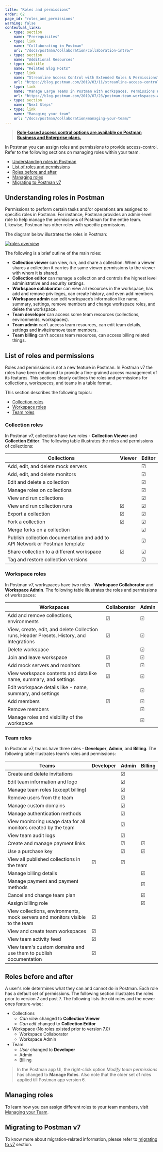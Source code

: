 ```yaml
---
title: "Roles and permissions"
order: 62
page_id: "roles_and_permissions"
warning: false
contextual_links:
  - type: section
    name: "Prerequisites"
  - type: link
    name: "Collaborating in Postman"
    url: "/docs/postman/collaboration/collaboration-intro/"
  - type: section
    name: "Additional Resources"
  - type: subtitle
    name: "Related Blog Posts"
  - type: link
    name: "Streamline Access Control with Extended Roles & Permissions"
    url: "https://blog.postman.com/2019/03/11/streamline-access-control-with-extended-roles-permissions/"
  - type: link
    name: "Manage Large Teams in Postman with Workspaces, Permissions & More"
    url: "https://blog.postman.com/2019/07/23/postman-team-workspaces-and-permissions/"
  - type: section
    name: "Next Steps"
  - type: link
    name: "Managing your team"
    url: "/docs/postman/collaboration/managing-your-team/"
---
```

> __[Role-based access control options are available on Postman Business and Enterprise plans.](https://www.postman.com/pricing)__

In Postman you can assign roles and permissions to provide access-control. Refer to the following sections on managing roles within your team.

* [Understanding roles in Postman](#understanding-roles-in-postman)
* [List of roles and permissions](#list-of-roles-and-permissions)
* [Roles before and after](#roles-before-and-after)
* [Managing roles](#managing-roles)
* [Migrating to Postman v7](#migrating-to-postman-v7)

## Understanding roles in Postman

Permissions to perform certain tasks and/or operations are assigned to
specific roles in Postman. For instance, Postman provides an admin-level role to help manage the permissions of Postman for the entire team. Likewise, Postman has other roles with specific permissions.

The diagram below illustrates the roles in Postman:

[![roles overview](https://assets.postman.com/postman-docs/RBAC3.png)](https://assets.postman.com/postman-docs/RBAC3.png)

The following is a brief outline of the main roles:

* **Collection viewer** can view, run, and share a collection. When a viewer shares a collection it carries the same viewer permissions to the viewer with whom it is shared.
* **Collection editor** can manage a collection and controls the highest level administrative and security settings.
* **Workspace collaborator** can view all resources in the workspace, has add and remove privileges, can create history, and even add members.
* **Workspace admin** can edit workspace’s information like name, summary, settings, remove members and change workspace roles, and delete the workspace.
* **Team developer** can access some team resources (collections, environments, workspaces).
* **Team admin** can’t access team resources, can edit team details, settings and invite/remove team members.
* **Team billing** can’t access team resources, can access billing related things.

## List of roles and permissions

Roles and permissions is not a new feature in Postman. In Postman v7 the roles have been enhanced to provide a fine-grained access management of its features. This sections clearly outlines the roles and permissions for collections, workspaces, and teams in a table format.

This section describes the following topics:

* [Collection roles](#collection-roles)
* [Workspace roles](#workspace-roles)
* [Team roles](#team-roles)

### Collection roles

In Postman v7, collections have two roles - **Collection Viewer** and **Collection Editor**. The following table illustrates the roles and permissions of collections:

| Collections |   Viewer   | Editor |
| ---   |   ---     | ---   |
| Add, edit, and delete mock servers  |         | &#9745;   |
| Add, edit, and delete monitors |       | &#9745;    |
| Edit and delete a collection |       | &#9745;    |
| Manage roles on collections  |     | &#9745;  |
| View and run collections  |     | &#9745;  |
| View and run collection runs  |   &#9745;    | &#9745;  |
| Export a collection  |   &#9745;   | &#9745;   |
| Fork a collection |   &#9745;   | &#9745;   |
| Merge forks on a collection  |         | &#9745;   |
| Publish collection documentation and add to API Network or Postman template  |      | &#9745;  |
| Share collection to a different workspace  |  &#9745;  | &#9745;   |
| Tag and restore collection versions   |    | &#9745;   |

### Workspace roles

In Postman v7, workspaces have two roles - **Workspace Collaborator** and **Workspace Admin**. The following table illustrates the roles and permissions of workspaces:

| Workspaces |   Collaborator   | Admin |
| ---   |   ---     | ---   |
| Add and remove collections, environments |  &#9745;        | &#9745;   |
| View, create, edit, and delete Collection runs, Header Presets, History, and Integrations |   &#9745;     | &#9745;    |
| Delete workspace|       | &#9745;    |
| Join and leave workspace |  &#9745;    | &#9745;  |
| Add mock servers and monitors  |   &#9745;    | &#9745;  |
| View workspace contents and data like name, summary, and settings |   &#9745;   | &#9745;   |
| Edit workspace details like - name, summary, and settings |     | &#9745;   |
| Add members |  &#9745;   | &#9745;   |
| Remove members  |      | &#9745;  |
| Manage roles and visibility of the workspace |    | &#9745;   |

### Team roles

In Postman v7, teams have three roles - **Developer**, **Admin**, and **Billing**. The following table illustrates team's roles and permissions:

| Teams | Developer | Admin | Billing |
| ---   |   ---     | ---   | ------- |
| Create and delete invitations  |         | &#9745;   |
| Edit team information and logo |       | &#9745;    |
| Manage team roles (except billing)|       | &#9745;    |
| Remove users from the team |     | &#9745;  |
| Manage custom domains  |      | &#9745;  |
| Manage authentication methods |      | &#9745;   |
| View monitoring usage data for all monitors created by the team|      | &#9745;   |
| View team audit logs  |    | &#9745;   |
| Create and manage payment links  |    | &#9745;   | &#9745;
| Use a purchase key  |    | &#9745;   | &#9745;
| View all published collections in the team  | &#9745;    | &#9745;   |
| Manage billing details  |   |    | &#9745;   |
| Manage payment and payment methods |    |    | &#9745;   |
| Cancel and change team plan  |    |    | &#9745;
| Assign billing role  |    |    | &#9745;
| View collections, environments, mock servers and monitors visible to the team  |   &#9745; |    |
| View and create team workspaces | &#9745;   |   |
| View team activity feed  | &#9745;   |    |
| View team's custom domains and use them to publish documentation  | &#9745;   |    |

## Roles before and after

A user's role determines what they can and cannot do in Postman. Each role has a default set of permissions. The following section illustrates the roles prior to version 7 and post 7. The following lists the old roles and the newer ones feature-wise:

* Collections
    * *Can view* changed to **Collection Viewer**
    * *Can edit* changed to **Collection Editor**
* Workspace (No roles existed prior to version 7.0)
    * Workspace Collaborator
    * Workspace Admin
* Team
    * *User* changed to **Developer**
    * Admin
    * Billing

> In the Postman app UI, the right-click option *Modify team permissions* has changed to **Manage Roles**. Also note that the older set of roles applied till Postman app version 6.

## Managing roles

To learn how you can assign different roles to your team members, visit [Managing your Team](/docs/postman/collaboration/managing-your-team/).

## Migrating to Postman v7

To know more about migration-related information, please refer to [migrating to v7](/docs/administration/migrating-to-v7/) section.
